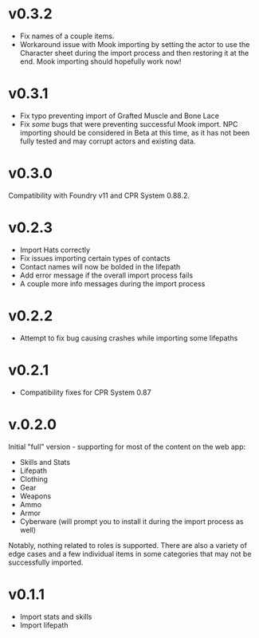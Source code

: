 v0.3.2
=========

- Fix names of a couple items.
- Workaround issue with Mook importing by setting the actor to use the
  Character sheet during the import process and then restoring it at
  the end. Mook importing should hopefully work now!

v0.3.1
=========

- Fix typo preventing import of Grafted Muscle and Bone Lace
- Fix *some* bugs that were preventing successful Mook import. NPC importing
  should be considered in Beta at this time, as it has not been fully tested
  and may corrupt actors and existing data.

v0.3.0
==========

Compatibility with Foundry v11 and CPR System 0.88.2.

v0.2.3
==========

- Import Hats correctly
- Fix issues importing certain types of contacts
- Contact names will now be bolded in the lifepath
- Add error message if the overall import process fails
- A couple more info messages during the import process

v0.2.2
==========

- Attempt to fix bug causing crashes while importing some lifepaths

v0.2.1
==========

- Compatibility fixes for CPR System 0.87

v.0.2.0
==========

Initial "full" version  - supporting for most of the content on the web app:

- Skills and Stats
- Lifepath
- Clothing
- Gear
- Weapons
- Ammo
- Armor
- Cyberware (will prompt you to install it during the import process as well)

Notably, nothing related to roles is supported. There are also a variety of edge cases and a few individual items in some categories that may not be successfully imported.

v0.1.1
==========

- Import stats and skills
- Import lifepath
